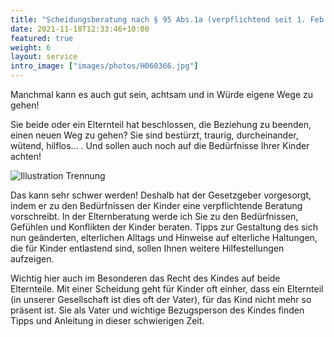 ```yaml
---
title: "Scheidungs­beratung nach § 95 Abs.1a (verpflichtend seit 1. Feb. 2013)"
date: 2021-11-18T12:33:46+10:00
featured: true
weight: 6
layout: service
intro_image: ["images/photos/H060366.jpg"]
---
```


Manchmal kann es auch gut sein, achtsam und in Würde eigene Wege zu gehen!

Sie beide oder ein Elternteil hat beschlossen, die Beziehung zu beenden, einen neuen Weg zu gehen?
Sie sind bestürzt, traurig, durcheinander, wütend, hilflos... . Und sollen auch noch auf die Bedürfnisse Ihrer Kinder achten!

![Illustration Trennung](../../images/illustrations/PT_Quehenberger_Trennung.png)

Das kann sehr schwer werden! Deshalb hat der Gesetzgeber vorgesorgt, indem er zu den Bedürfnissen der Kinder eine verpflichtende Beratung vorschreibt. In der Elternberatung werde ich Sie zu den Bedürfnissen, Gefühlen und Konflikten der Kinder beraten. Tipps zur Gestaltung des sich nun geänderten, elterlichen Alltags und Hinweise auf elterliche Haltungen, die für Kinder entlastend sind, sollen Ihnen weitere Hilfestellungen aufzeigen.

Wichtig hier auch im Besonderen das Recht des Kindes auf beide Elternteile. Mit einer Scheidung geht für Kinder oft einher, dass ein Elternteil (in unserer Gesellschaft ist dies oft der Vater), für das Kind nicht mehr so präsent ist. Sie als Vater und wichtige Bezugsperson des Kindes finden Tipps und Anleitung in dieser schwierigen Zeit.


